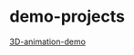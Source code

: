 # demo-projects

[3D-animation-demo](https://lavendergirl.github.io/demo-projects/3D_Animation-demo/3D_Animation_index.html)

